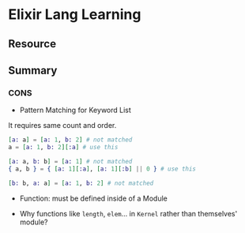 # Elixir Lang Learning

## Resource

## Summary


### CONS

- Pattern Matching for Keyword List

It requires same count and order.

```elixir
[a: a] = [a: 1, b: 2] # not matched 
a = [a: 1, b: 2][:a] # use this

[a: a, b: b] = [a: 1] # not matched
{ a, b } = { [a: 1][:a], [a: 1][:b] || 0 } # use this

[b: b, a: a] = [a: 1, b: 2] # not matched
```

- Function: must be defined inside of a Module

- Why functions like `length`, `elem`... in `Kernel` rather than themselves' module?

